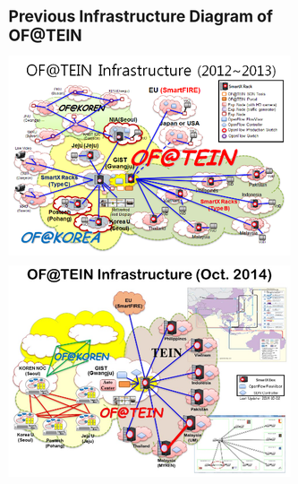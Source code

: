 # Previous Infrastructure Diagram of OF@TEIN

![of tein_playground_2013](images/playground-1.png)

![of tein playground_2014](images/playground-2.jpg)
